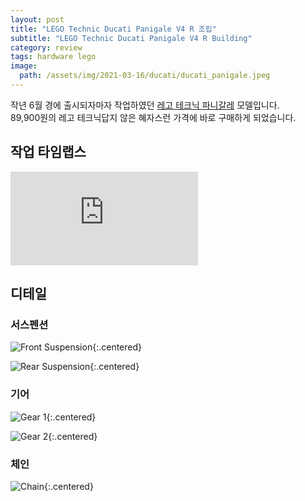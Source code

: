 ```yaml
---
layout: post
title: "LEGO Technic Ducati Panigale V4 R 조립"
subtitle: "LEGO Technic Ducati Panigale V4 R Building"
category: review
tags: hardware lego
image:
  path: /assets/img/2021-03-16/ducati/ducati_panigale.jpeg
---
```


작년 6월 경에 출시되자마자 작업하였던 [레고 테크닉 파니갈레](https://www.lego.com/ko-kr/product/ducati-panigale-v4-r-42107) 모델입니다.<br>
89,900원의 레고 테크닉답지 않은 혜자스런 가격에 바로 구매하게 되었습니다.

<!--more-->

## 작업 타임랩스

<div class="iframe-container">
    <iframe src="https://www.youtube.com/embed/8tGvqaWctcM" frameborder="0" allow="accelerometer; autoplay; clipboard-write; encrypted-media; gyroscope; picture-in-picture" allowfullscreen></iframe>
</div>

## 디테일

### 서스펜션

![Front Suspension](/assets/img/2021-03-16/ducati/front_suspension.gif){:.centered}

![Rear Suspension](/assets/img/2021-03-16/ducati/rear_suspension.gif){:.centered}

### 기어

![Gear 1](/assets/img/2021-03-16/ducati/gear1.gif){:.centered}

![Gear 2](/assets/img/2021-03-16/ducati/gear2.gif){:.centered}

### 체인

![Chain](/assets/img/2021-03-16/ducati/chain.gif){:.centered}
